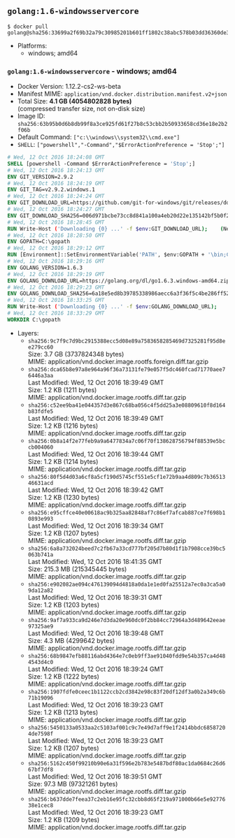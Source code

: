 ## `golang:1.6-windowsservercore`

```console
$ docker pull golang@sha256:33699a2f69b32a79c30985201b601ff1802c38abc578b03dd36360de3c59ad4b
```

-	Platforms:
	-	windows; amd64

### `golang:1.6-windowsservercore` - windows; amd64

-	Docker Version: 1.12.2-cs2-ws-beta
-	Manifest MIME: `application/vnd.docker.distribution.manifest.v2+json`
-	Total Size: **4.1 GB (4054802828 bytes)**  
	(compressed transfer size, not on-disk size)
-	Image ID: `sha256:63b95b0d6b8db99f8a3ce925fd61f27b8c53cbb2b50933658cd36e18e2b2f06b`
-	Default Command: `["c:\\windows\\system32\\cmd.exe"]`
-	`SHELL`: `["powershell","-Command","$ErrorActionPreference = 'Stop';"]`

```dockerfile
# Wed, 12 Oct 2016 18:24:08 GMT
SHELL [powershell -Command $ErrorActionPreference = 'Stop';]
# Wed, 12 Oct 2016 18:24:13 GMT
ENV GIT_VERSION=2.9.2
# Wed, 12 Oct 2016 18:24:19 GMT
ENV GIT_TAG=v2.9.2.windows.1
# Wed, 12 Oct 2016 18:24:24 GMT
ENV GIT_DOWNLOAD_URL=https://github.com/git-for-windows/git/releases/download/v2.9.2.windows.1/Git-2.9.2-64-bit.exe
# Wed, 12 Oct 2016 18:24:27 GMT
ENV GIT_DOWNLOAD_SHA256=006d971bcbe73cc8d841a100a4eb20d22e135142bf5b0f2120722fd420e166e5
# Wed, 12 Oct 2016 18:28:45 GMT
RUN Write-Host ('Downloading {0} ...' -f $env:GIT_DOWNLOAD_URL); 	(New-Object System.Net.WebClient).DownloadFile($env:GIT_DOWNLOAD_URL, 'git.exe'); 		Write-Host ('Verifying sha256 ({0}) ...' -f $env:GIT_DOWNLOAD_SHA256); 	if ((Get-FileHash git.exe -Algorithm sha256).Hash -ne $env:GIT_DOWNLOAD_SHA256) { 		Write-Host 'FAILED!'; 		exit 1; 	}; 		Write-Host 'Installing ...'; 	Start-Process 		-Wait 		-FilePath ./git.exe 		-ArgumentList @( 			'/VERYSILENT', 			'/NORESTART', 			'/NOCANCEL', 			'/SP-', 			'/SUPPRESSMSGBOXES', 						'/COMPONENTS=assoc_sh', 						'/DIR=C:\git' 		); 		Write-Host 'Updating PATH ...'; 	$env:PATH = 'C:\git\bin;C:\git\mingw64\bin;C:\git\usr\bin;' + $env:PATH; 	[Environment]::SetEnvironmentVariable('PATH', $env:PATH, [EnvironmentVariableTarget]::Machine); 		Write-Host 'Verifying install ...'; 	Write-Host '  git --version'; git --version; 	Write-Host '  bash --version'; bash --version; 	Write-Host '  curl --version'; curl.exe --version; 		Write-Host 'Removing installer ...'; 	Remove-Item git.exe -Force; 		Write-Host 'Complete.';
# Wed, 12 Oct 2016 18:28:50 GMT
ENV GOPATH=C:\gopath
# Wed, 12 Oct 2016 18:29:12 GMT
RUN [Environment]::SetEnvironmentVariable('PATH', $env:GOPATH + '\bin;C:\go\bin;' + $env:PATH, [EnvironmentVariableTarget]::Machine);
# Wed, 12 Oct 2016 18:29:16 GMT
ENV GOLANG_VERSION=1.6.3
# Wed, 12 Oct 2016 18:29:19 GMT
ENV GOLANG_DOWNLOAD_URL=https://golang.org/dl/go1.6.3.windows-amd64.zip
# Wed, 12 Oct 2016 18:29:23 GMT
ENV GOLANG_DOWNLOAD_SHA256=6a18e5ed8b39785338986aecc6a3f36f5c4be286ff52db0ae3bcd2275ab70df0
# Wed, 12 Oct 2016 18:33:25 GMT
RUN Write-Host ('Downloading {0} ...' -f $env:GOLANG_DOWNLOAD_URL); 	(New-Object System.Net.WebClient).DownloadFile($env:GOLANG_DOWNLOAD_URL, 'go.zip'); 		Write-Host ('Verifying sha256 ({0}) ...' -f $env:GOLANG_DOWNLOAD_SHA256); 	if ((Get-FileHash go.zip -Algorithm sha256).Hash -ne $env:GOLANG_DOWNLOAD_SHA256) { 		Write-Host 'FAILED!'; 		exit 1; 	}; 		Write-Host 'Expanding ...'; 	Expand-Archive go.zip -DestinationPath C:\; 		Write-Host 'Verifying install ("go version") ...'; 	go version; 		Write-Host 'Removing ...'; 	Remove-Item go.zip -Force; 		Write-Host 'Complete.';
# Wed, 12 Oct 2016 18:33:29 GMT
WORKDIR C:\gopath
```

-	Layers:
	-	`sha256:9c7f9c7d9bc2915388ecc5d08e89a7583658285469d7325281f95d8ee279cc60`  
		Size: 3.7 GB (3737824348 bytes)  
		MIME: application/vnd.docker.image.rootfs.foreign.diff.tar.gzip
	-	`sha256:dca65b8e97a8e964a96f36a73131fe79e057f5dc460fcad71770aee76446a3aa`  
		Last Modified: Wed, 12 Oct 2016 18:39:49 GMT  
		Size: 1.2 KB (1211 bytes)  
		MIME: application/vnd.docker.image.rootfs.diff.tar.gzip
	-	`sha256:c52ee9ba41e044357d3e867c68ba056c4f5dd25a3e08809610f8d164b83fdfe5`  
		Last Modified: Wed, 12 Oct 2016 18:39:49 GMT  
		Size: 1.2 KB (1216 bytes)  
		MIME: application/vnd.docker.image.rootfs.diff.tar.gzip
	-	`sha256:0b8a14f2e77feb9a9a6477834a7c06f70f138628756794f88539e5bccb004060`  
		Last Modified: Wed, 12 Oct 2016 18:39:44 GMT  
		Size: 1.2 KB (1214 bytes)  
		MIME: application/vnd.docker.image.rootfs.diff.tar.gzip
	-	`sha256:80f5d4d03a6cf8a5cf190d5745cf551e5cf1e72b9aa4d809c7b3651346631acd`  
		Last Modified: Wed, 12 Oct 2016 18:39:42 GMT  
		Size: 1.2 KB (1230 bytes)  
		MIME: application/vnd.docker.image.rootfs.diff.tar.gzip
	-	`sha256:e95cffce40e00618ac9b325aa82848af7c86ef7afcab887ce7f698b10893e993`  
		Last Modified: Wed, 12 Oct 2016 18:39:34 GMT  
		Size: 1.2 KB (1207 bytes)  
		MIME: application/vnd.docker.image.rootfs.diff.tar.gzip
	-	`sha256:6a8a732024beed7c2fb67a33cd777bf205d7b80d1f1b7908cce39bc5063b741a`  
		Last Modified: Wed, 12 Oct 2016 18:41:35 GMT  
		Size: 215.3 MB (215345445 bytes)  
		MIME: application/vnd.docker.image.rootfs.diff.tar.gzip
	-	`sha256:e902082ae094c476139094d4818a0da1e1ed0fa25512a7ec0a3ca5a09da12a82`  
		Last Modified: Wed, 12 Oct 2016 18:39:31 GMT  
		Size: 1.2 KB (1203 bytes)  
		MIME: application/vnd.docker.image.rootfs.diff.tar.gzip
	-	`sha256:9af7a933ca9d246e7d3da20e960dc0f2bb84cc72964a3d489642eeae97325ae9`  
		Last Modified: Wed, 12 Oct 2016 18:39:48 GMT  
		Size: 4.3 MB (4299642 bytes)  
		MIME: application/vnd.docker.image.rootfs.diff.tar.gzip
	-	`sha256:68b9847efb88116abd4364e7c0eb9ff3ae91040fdd9e54b357ca4d484543d4c0`  
		Last Modified: Wed, 12 Oct 2016 18:39:24 GMT  
		Size: 1.2 KB (1222 bytes)  
		MIME: application/vnd.docker.image.rootfs.diff.tar.gzip
	-	`sha256:1907fdfe0ceec1b1122ccb2cd3842e98c83f20df12df3a0b2a349c6b71b19096`  
		Last Modified: Wed, 12 Oct 2016 18:39:23 GMT  
		Size: 1.2 KB (1213 bytes)  
		MIME: application/vnd.docker.image.rootfs.diff.tar.gzip
	-	`sha256:5450133a0533aa2c5103af001c9c7e49d7aff9e1f2414bbdc68587204de7598f`  
		Last Modified: Wed, 12 Oct 2016 18:39:23 GMT  
		Size: 1.2 KB (1207 bytes)  
		MIME: application/vnd.docker.image.rootfs.diff.tar.gzip
	-	`sha256:5162c450f99210b90e6a31f596e2b783e5487bdf80ac1da0684c26d667bf7df8`  
		Last Modified: Wed, 12 Oct 2016 18:39:51 GMT  
		Size: 97.3 MB (97321261 bytes)  
		MIME: application/vnd.docker.image.rootfs.diff.tar.gzip
	-	`sha256:b637dde7feea37c2eb16e95fc32cbb8d65f219a971000b66e5e9277638e1cec8`  
		Last Modified: Wed, 12 Oct 2016 18:39:23 GMT  
		Size: 1.2 KB (1209 bytes)  
		MIME: application/vnd.docker.image.rootfs.diff.tar.gzip
